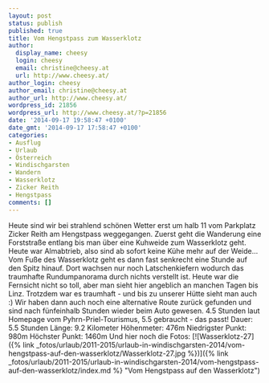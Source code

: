 ```yaml
---
layout: post
status: publish
published: true
title: Vom Hengstpass zum Wasserklotz
author:
  display_name: cheesy
  login: cheesy
  email: christine@cheesy.at
  url: http://www.cheesy.at/
author_login: cheesy
author_email: christine@cheesy.at
author_url: http://www.cheesy.at/
wordpress_id: 21856
wordpress_url: http://www.cheesy.at/?p=21856
date: '2014-09-17 19:58:47 +0100'
date_gmt: '2014-09-17 17:58:47 +0100'
categories:
- Ausflug
- Urlaub
- Österreich
- Windischgarsten
- Wandern
- Wasserklotz
- Zicker Reith
- Hengstpass
comments: []
---
```

Heute sind wir bei strahlend schönen Wetter erst um halb 11 vom Parkplatz Zicker Reith am Hengstpass weggegangen. Zuerst geht die Wanderung eine Forststraße entlang bis man über eine Kuhweide zum Wasserklotz geht. Heute war Almabtrieb, also sind ab sofort keine Kühe mehr auf der Weide... Vom Fuße des Wasserklotz geht es dann fast senkrecht eine Stunde auf den Spitz hinauf. Dort wachsen nur noch Latschenkiefern wodurch das traumhafte Rundumpanorama durch nichts verstellt ist. Heute war die Fernsicht nicht so toll, aber man sieht hier angeblich an manchen Tagen bis Linz. Trotzdem war es traumhaft - und bis zu unserer Hütte sieht man auch :)
Wir haben dann auch noch eine alternative Route zurück gefunden und sind nach fünfeinhalb Stunden wieder beim Auto gewesen. 4.5 Stunden laut Homepage vom Pyhrn-Priel-Tourismus, 5.5 gebraucht - das passt!
Dauer: 5.5 Stunden
Länge: 9.2 Kilometer
Höhenmeter: 476m
Niedrigster Punkt: 980m
Höchster Punkt: 1460m
Und hier noch die Fotos:
[![Wasserklotz-27]({% link _fotos/urlaub/2011-2015/urlaub-in-windischgarsten-2014/vom-hengstpass-auf-den-wasserklotz/Wasserklotz-27.jpg %})]({% link _fotos/urlaub/2011-2015/urlaub-in-windischgarsten-2014/vom-hengstpass-auf-den-wasserklotz/index.md %} "Vom Hengstpass auf den Wasserklotz")
